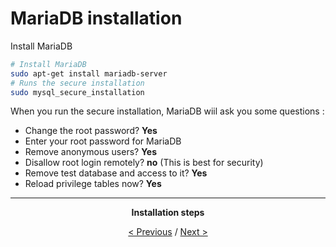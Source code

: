 # MariaDB installation

Install MariaDB
```bash
# Install MariaDB
sudo apt-get install mariadb-server
# Runs the secure installation
sudo mysql_secure_installation
```
When you run the secure installation, MariaDB wiil ask you some questions :
- Change the root password? **Yes**
- Enter your root password for MariaDB
- Remove anonymous users? **Yes**
- Disallow root login remotely? **no** (This is best for security)
- Remove test database and access to it? **Yes**
- Reload privilege tables now? **Yes**

<div align="center">
<hr>

**Installation steps**

[< Previous](Nginx.md) / [Next >](users.md)

</div>